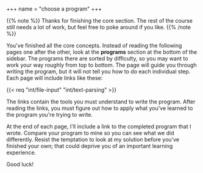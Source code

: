+++
name = "choose a program"
+++

{{% note %}}
Thanks for finishing the core section. The rest of the course still
needs a lot of work, but feel free to poke around if you like.
{{% /note %}}

You've finished all the core concepts. Instead of reading the
following pages one after the other, look at the **programs** section
at the bottom of the sidebar. The programs there are sorted by
difficulty, so you may want to work your way roughly from top to
bottom. The page will guide you through writing the program, but it
will not tell you how to do each individual step. Each page will
include links like these:

{{< req "int/file-input"
        "int/text-parsing" >}}

The links contain the tools you must understand to write the program. After
reading the links, you must figure out how to apply what you've learned to the
program you're trying to write.

At the end of each page, I'll include a link to the completed program that I
wrote. Compare your program to mine so you can see what we did differently.
Resist the temptation to look at my solution before you've finished your own;
that could deprive you of an important learning experience.

Good luck!
